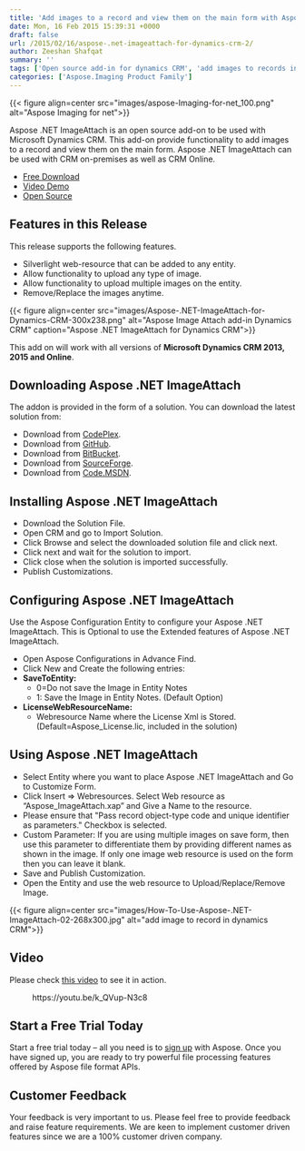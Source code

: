 ```yaml
---
title: 'Add images to a record and view them on the main form with Aspose .NET ImageAttach for Dynamics CRM'
date: Mon, 16 Feb 2015 15:39:31 +0000
draft: false
url: /2015/02/16/aspose-.net-imageattach-for-dynamics-crm-2/
author: Zeeshan Shafqat
summary: ''
tags: ['Open source add-in for dynamics CRM', 'add images to records in dynamics CRM', 'attach image to product record dynamics']
categories: ['Aspose.Imaging Product Family']
---
```




{{< figure align=center src="images/aspose-Imaging-for-net_100.png" alt="Aspose Imaging for net">}}


Aspose .NET ImageAttach is an open source add-on to be used with Microsoft Dynamics CRM. This add-on provide functionality to add images to a record and view them on the main form. Aspose .NET ImageAttach can be used with CRM on-premises as well as CRM Online.

*   [Free Download][1]
*   [Video Demo][2]
*   [Open Source][3]

## Features in this Release

This release supports the following features.

*   Silverlight web-resource that can be added to any entity.
*   Allow functionality to upload any type of image.
*   Allow functionality to upload multiple images on the entity.
*   Remove/Replace the images anytime.



{{< figure align=center src="images/Aspose-.NET-ImageAttach-for-Dynamics-CRM-300x238.png" alt="Aspose Image Attach add-in Dynamics CRM" caption="Aspose .NET ImageAttach for Dynamics CRM">}}


This add on will work with all versions of **Microsoft Dynamics CRM 2013, 2015 and Online**.

## Downloading Aspose .NET ImageAttach

The addon is provided in the form of a solution. You can download the latest solution from:

*   Download from [CodePlex][4].
*   Download from [GitHub][5].
*   Download from [BitBucket][6].
*   Download from [SourceForge][7].
*   Download from [Code.MSDN][8].

## Installing Aspose .NET ImageAttach

*   Download the Solution File.
*   Open CRM and go to Import Solution.
*   Click Browse and select the downloaded solution file and click next.
*   Click next and wait for the solution to import.
*   Click close when the solution is imported successfully.
*   Publish Customizations.

## Configuring Aspose .NET ImageAttach

Use the Aspose Configuration Entity to configure your Aspose .NET ImageAttach. This is Optional to use the Extended features of Aspose .NET ImageAttach.

*   Open Aspose Configurations in Advance Find.
*   Click New and Create the following entries:
*   **SaveToEntity:**
    *   0=Do not save the Image in Entity Notes
    *   1: Save the Image in Entity Notes. (Default Option)
*   **LicenseWebResourceName:**
    *   Webresource Name where the License Xml is Stored. (Default=Aspose\_License.lic, included in the solution)

## Using Aspose .NET ImageAttach

*   Select Entity where you want to place Aspose .NET ImageAttach and Go to Customize Form.
*   Click Insert => Webresources. Select Web resource as “Aspose\_ImageAttach.xap” and Give a Name to the resource.  
    [](https://blog.aspose.com/wp-content/uploads/sites/2/2015/02/How-To-Use-Aspose-.NET-ImageAttach.jpg)
*   Please ensure that "Pass record object-type code and unique identifier as parameters." Checkbox is selected.  
    [](https://blog.aspose.com/wp-content/uploads/sites/2/2015/02/How-To-Use-Aspose-.NET-ImageAttach-02.jpg)
*   Custom Parameter: If you are using multiple images on save form, then use this parameter to differentiate them by providing different names as shown in the image. If only one image web resource is used on the form then you can leave it blank.
*   Save and Publish Customization.
*   Open the Entity and use the web resource to Upload/Replace/Remove Image.



{{< figure align=center src="images/How-To-Use-Aspose-.NET-ImageAttach-02-268x300.jpg" alt="add image to record in dynamics CRM">}}


## Video

Please check [this video][9] to see it in action.

<figure class="wp-block-embed-youtube wp-block-embed is-type-video is-provider-youtube wp-embed-aspect-16-9 wp-has-aspect-ratio"><div class="wp-block-embed__wrapper">https://youtu.be/k_QVup-N3c8</div></figure>

## Start a Free Trial Today

Start a free trial today – all you need is to [sign up][10] with Aspose. Once you have signed up, you are ready to try powerful file processing features offered by Aspose file format APIs.

## Customer Feedback

Your feedback is very important to us. Please feel free to provide feedback and raise feature requirements. We are keen to implement customer driven features since we are a 100% customer driven company.




[1]: https://downloads.aspose.com/total
[2]: http://youtu.be/k_QVup-N3c8
[3]: https://en.wikipedia.org/wiki/CodePlex
[4]: https://downloads.aspose.com/total
[5]: https://github.com/asposemarketplace/asposenetcrm/releases
[6]: https://bitbucket.org/asposemarketplace/aspose-.net-for-dynamics-crm/downloads
[7]: https://sourceforge.net/projects/asposenetcrm/files/Aspose%20.NET%20ImageAttach/
[8]: https://code.msdn.microsoft.com/Aspose-Net-ImageAttach-for-7583245a
[9]: http://youtu.be/k_QVup-N3c8
[10]: https://id.containerize.com/signup?clientId=prod.discourse.aspose&redirectUrl=https://forum.aspose.com/session/sso




